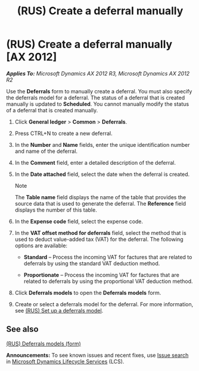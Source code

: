 ﻿---
title: (RUS) Create a deferral manually
TOCTitle: (RUS) Create a deferral manually
ms:assetid: 305e22f5-46a4-461b-9398-fb14d698c7a5
ms:mtpsurl: https://technet.microsoft.com/en-us/library/JJ665249(v=AX.60)
ms:contentKeyID: 49387338
ms.date: 04/18/2014
mtps_version: v=AX.60
f1_keywords:
- (RUS)
- Russia
- deferral
---

# (RUS) Create a deferral manually [AX 2012]


_**Applies To:** Microsoft Dynamics AX 2012 R3, Microsoft Dynamics AX 2012 R2_

Use the **Deferrals** form to manually create a deferral. You must also specify the deferrals model for a deferral. The status of a deferral that is created manually is updated to **Scheduled**. You cannot manually modify the status of a deferral that is created manually.

1.  Click **General ledger** \> **Common** \> **Deferrals**.

2.  Press CTRL+N to create a new deferral.

3.  In the **Number** and **Name** fields, enter the unique identification number and name of the deferral.

4.  In the **Comment** field, enter a detailed description of the deferral.

5.  In the **Date attached** field, select the date when the deferral is created.
    

    > [!NOTE]
    > <P>The <STRONG>Table name</STRONG> field displays the name of the table that provides the source data that is used to generate the deferral. The <STRONG>Reference</STRONG> field displays the number of this table.</P>



6.  In the **Expense code** field, select the expense code.

7.  In the **VAT offset method for deferrals** field, select the method that is used to deduct value-added tax (VAT) for the deferral. The following options are available:
    
      - **Standard** – Process the incoming VAT for factures that are related to deferrals by using the standard VAT deduction method.
    
      - **Proportionate** – Process the incoming VAT for factures that are related to deferrals by using the proportional VAT deduction method.

8.  Click **Deferrals models** to open the **Deferrals models** form.

9.  Create or select a deferrals model for the deferral. For more information, see [(RUS) Set up a deferrals model](rus-set-up-a-deferrals-model.md).

## See also

[(RUS) Deferrals models (form)](https://technet.microsoft.com/en-us/library/jj678655\(v=ax.60\))

  
**Announcements:** To see known issues and recent fixes, use [Issue search](http://go.microsoft.com/fwlink/?linkid=389258) in [Microsoft Dynamics Lifecycle Services](http://go.microsoft.com/fwlink/?linkid=306505) (LCS).

